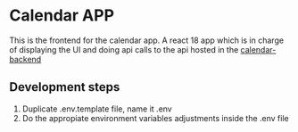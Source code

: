
# Calendar APP

This is the frontend for the calendar app. A react 18 app which is in charge of displaying the UI and doing api calls to the api hosted in the [calendar-backend](https://github.com/xaguzman/calendar-backend-net)

## Development steps

1. Duplicate .env.template file, name it .env
2. Do the appropiate environment variables adjustments inside the .env file

